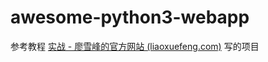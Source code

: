 # awesome-python3-webapp

参考教程 [实战 - 廖雪峰的官方网站 (liaoxuefeng.com)](https://www.liaoxuefeng.com/wiki/1016959663602400/1018138095494592) 写的项目
